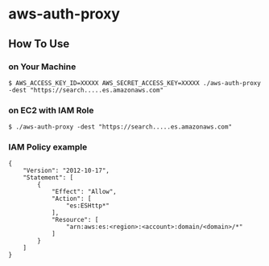 # aws-auth-proxy

## How To Use

### on Your Machine

```
$ AWS_ACCESS_KEY_ID=XXXXX AWS_SECRET_ACCESS_KEY=XXXXX ./aws-auth-proxy -dest "https://search.....es.amazonaws.com"
```

### on EC2 with IAM Role

```
$ ./aws-auth-proxy -dest "https://search.....es.amazonaws.com"
```

### IAM Policy example

```
{
    "Version": "2012-10-17",
    "Statement": [
        {
            "Effect": "Allow",
            "Action": [
                "es:ESHttp*"
            ],
            "Resource": [
                "arn:aws:es:<region>:<account>:domain/<domain>/*"
            ]
        }
    ]
}
```

